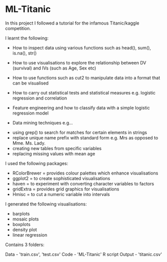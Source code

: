 # ML-Titanic

In this project I followed a tutorial for the infamous Titanic/kaggle competition.

I learnt the following:
- How to inspect data using various functions such as head(), sum(), is.na(), str()
- How to use visualisations to explore the relationship between DV (survival) and IVs (such as Age, Sex etc)
- How to use functions such as cut2 to manipulate data into a format that can be visualised
- How to carry out statistical tests and statistical measures e.g. logistic regression and correlation 
- Feature engineering and how to classify data with a simple logistic regression model

- Data mining techniques e.g... 
* using grep() to search for matches for certain elements in strings
* replace unique name prefix with standard form e.g. Mrs as opposed to Mme. Ms. Lady. 
* creating new tables from specific variables
* replacing missing values with mean age

I used the following packages:
- RColorBrewer = provides colour palettes which enhance visualisations
- ggplot2 = to create sophisticated visualisations
- haven = to experiment with converting character variables to factors
- gridExtra = provides grid graphics for visualisations
- Hmisc = to cut a numeric variable into intervals 

I generated the following visualisations:
- barplots
- mosaic plots
- boxplots
- density plot
- linear regression


Contains 3 folders:

Data - 'train.csv', 'test.csv'
Code - 'ML-Titanic' R script
Output - 'titanic.csv'
